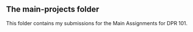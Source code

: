 ## The main-projects folder

This folder contains my submissions for the Main Assignments for DPR 101.
